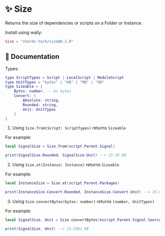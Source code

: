 # ✨ Size

Returns the size of dependencies or scripts on a Folder or Instance.

Install using wally: 

```toml
Size = "shards-tech/size@0.1.0"
```

## 📃 Documentation

Types:
```lua
type ScriptTypes = Script | LocalScript | ModuleScript
type UnitTypes = "bytes" | "KB" | "MB" | "GB"
type Sizeable = {
    Bytes: number, -- As bytes
    Convert: {
        Absolute: string,
        Rounded: string,
        Unit: UnitTypes
    }
}
```

1. Using `Size.from(Script: ScriptTypes)` returns `Sizeable`

For example:

```lua
local SignalSize = Size.from(script.Parent.Signal)

print(SignalSize.Rounded, SignalSize.Unit) --> 15.59 KB
```

2. Using `Size.at(Instance: Instance)` returns `Sizeable`

For example:

```lua
local InstanceSize = Size.at(script.Parent.Packages)

print(InstanceSize.Convert.Rounded, InstanceSize.Convert.Unit) --> 15.98712 mb
```

3. Using `Size.convertBytes(bytes: number)` returns `(number, UnitTypes)`

For example:

```lua
local SignalSize, Unit = Size.convertBytes(#script.Parent.Signal.Source)

print(SignalSize, Unit) --> 15.5981 KB
```
